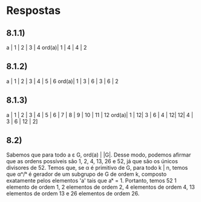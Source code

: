 # Respostas

## 8.1.1)
a     | 1 | 2 | 3 | 4
ord(a)| 1 | 4 | 4 | 2

## 8.1.2)
a     | 1 | 2 | 3 | 4 | 5 | 6
ord(a)| 1 | 3 | 6 | 3 | 6 | 2

## 8.1.3)
a     | 1 | 2 | 3 | 4 | 5 | 6 | 7 | 8 | 9 | 10 | 11 | 12
ord(a)| 1 | 12| 3 | 6 | 4 | 12| 12| 4 | 3 |  6 | 12 | 2]

## 8.2) 
Sabemos que para todo a ε G, ord(a) | |G|. Desse modo, podemos afirmar
que as ordens possíveis são 1, 2, 4, 13, 26 e 52, já que são os únicos
divisores de 52. Temos que, se α é primitivo de G, para todo k | n, 
temos que αⁿ/ᵏ é gerador de um subgrupo de G de ordem k, composto 
exatamente pelos elementos 'a' tais que aᵏ = 1. Portanto, temos 52 
1 elemento de ordem 1, 2 elementos de ordem 2, 4 elementos de ordem 4,
13 elementos de ordem 13 e 26 elementos de ordem 26.